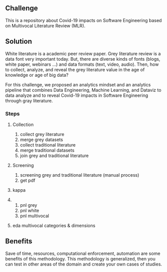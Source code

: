 ## Challenge
This is a repository about Covid-19 impacts on Software Engineering based on Multivocal Literature Review (MLR).

## Solution
White literature is a academic peer review paper.
Grey literature review is a data font very important today.
But, there are diverse kinds of fonts (blogs, white paper, webinars ...) and data formats (text, video, audio). Then, how to collect, analyze, and reveal the grey literature value in the age of knowledge or age of big data?

For this challenge, we proposed an analytics mindset and an analytics pipeline that combines Data Engineering, Machine Learning, and Dataviz to data analyze and to reveal Covid-19 impacts in Software Engineering through gray literature.

### Steps
1. Collection
    1. collect grey literature
    2. merge   grey datasets 
    3. collect traditional literature
    4. merge   traditional datasets
    5. join grey and traditional literature
2. Screening
    1. screening grey and traditional literature (manual process)
    2. get pdf
3. kappa
    
3.
    1. pnl grey
    2. pnl white
    3. pnl multivocal
4. eda multivocal categories & dimensions

## Benefits
Save of time, resources, computational enforcement, automation are some benefits of this methodology. This methodology is generalized, then you can test in other areas of the domain and create your own cases of studies.
